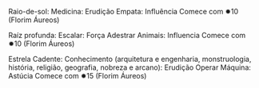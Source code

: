 Raio-de-sol:
Medicina: Erudição
Empata: Influência
Comece com ✹10 (Florim Áureos)

Raíz profunda:
Escalar: Força
Adestrar Animais: Influencia 
Comece com ✹10 (Florim Áureos)

Estrela Cadente:
Conhecimento (arquitetura e engenharia, monstruologia, história, religião, geografia, nobreza e arcano): Erudição
Operar Máquina: Astúcia
Comece com ✹15 (Florim Áureos)


